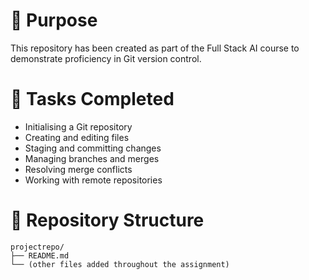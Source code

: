 # 📌 Purpose
This repository has been created as part of the Full Stack AI course to demonstrate proficiency in Git version control.

# 🔧 Tasks Completed
- Initialising a Git repository 
- Creating and editing files
- Staging and committing changes
- Managing branches and merges
- Resolving merge conflicts
- Working with remote repositories

# 📂 Repository Structure
```
projectrepo/
├── README.md
└── (other files added throughout the assignment)
```

